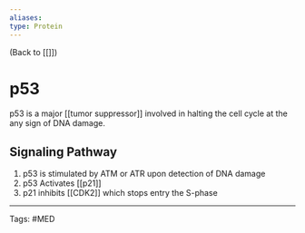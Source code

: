 ```yaml
---
aliases: 
type: Protein
---
```


(Back to [[]])

# p53

p53 is a major [[tumor suppressor]] involved in halting the cell cycle at the any sign of DNA damage.
## Signaling Pathway
1. p53 is stimulated by ATM or ATR upon detection of DNA damage
2. p53 Activates [[p21]]
3. p21 inhibits [[CDK2]] which stops entry the S-phase

---
Tags: #MED